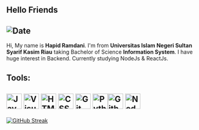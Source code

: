 ## Hello Friends



![Date](https://github.com/hpdrr/hpdrr/assets/67416357/352bc934-abc7-4b12-b9c2-4f02b343136e)
---
Hi, My name is **Hapid Ramdani**. I'm from **Universitas Islam Negeri Sultan Syarif Kasim Riau** taking Bachelor of Science **Information System**.
I have huge interest in Backend. Currently studying NodeJs & ReactJs.

**Tools:**
---
<img src="https://upload.wikimedia.org/wikipedia/commons/thumb/9/99/Unofficial_JavaScript_logo_2.svg/256px-Unofficial_JavaScript_logo_2.svg.png" alt="JavaScript" height="40">  <img src="https://upload.wikimedia.org/wikipedia/commons/thumb/9/9a/Visual_Studio_Code_1.35_icon.svg/256px-Visual_Studio_Code_1.35_icon.svg.png" alt="Visual Studio Code" height="40"> <img src="https://upload.wikimedia.org/wikipedia/commons/thumb/6/61/HTML5_logo_and_wordmark.svg/256px-HTML5_logo_and_wordmark.svg.png" alt="HTML" height="40"> <img src="https://upload.wikimedia.org/wikipedia/commons/thumb/d/d5/CSS3_logo_and_wordmark.svg/64px-CSS3_logo_and_wordmark.svg.png" alt="CSS" height="40"> <img src="https://upload.wikimedia.org/wikipedia/commons/thumb/3/3f/Git_icon.svg/64px-Git_icon.svg.png" alt="Git" height="40"> <img src="https://upload.wikimedia.org/wikipedia/commons/thumb/c/c3/Python-logo-notext.svg/64px-Python-logo-notext.svg.png" alt="Python" height="40"><img src="https://upload.wikimedia.org/wikipedia/commons/thumb/9/91/Octicons-mark-github.svg/64px-Octicons-mark-github.svg.png" alt="Github" height="40">           <img src="https://upload.wikimedia.org/wikipedia/commons/7/7e/Node.js_logo_2015.svg" alt="NodeJs" height="40">
---

<!--![](https://komarev.com/ghpvc/?username=hpdrr&color=112240)-->

[![GitHub Streak](http://github-readme-streak-stats.herokuapp.com?user=hpdrr&theme=ads-juicy-fresh&hide_border=true&background=112240&fire=F97316&ring=F97316&currStreakNum=5EEAD4&sideNums=5EEAD4&sideLabels=CCD6F6&dates=8892B0)](https://git.io/streak-stats)



